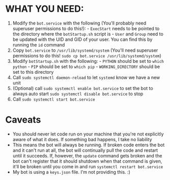 # WHAT YOU NEED:

  1.  Modify the `bot.service` with the following (You'll probably need superuser permissions to do this!):
    - `ExecStart` needs to be pointed to the directory where the `botStartup.sh` script is
    - `User` and `Group` need to be updated with the UID and GID of your user. You can find this by running the `id` command
  2. Copy `bot.service` to `/usr/lib/systemd/system` (You'll need superuser permissions to do this! `sudo cp bot.service /usr/lib/systemd/system`)
  3. Modify `botStartup.sh` with the following:
    - `PYTHON` should be set to `which python`
    - `PIP` should be set to `which pip`
    - `WORKING_DIRECTORY` should be set to this directory
  4. Call `sudo systemctl daemon-reload` to let `systemd` know we have a new unit
  5. (Optional) call `sudo systemctl enable bot.service` to set the bot to always auto start `sudo systemctl disable bot.service` to stop
  6. Call `sudo systemctl start bot.service`

 
# Caveats
  - You should never let code run on your machine that you're not explicitly aware of what it does. If something bad happens, I take no liability
  - This means the bot will always be running. If broken code enters the bot and it can't run at all, the bot will continually pull the code and restart until it succeeds. If, however, the `update` command gets broken and the bot can't register that it should shutdown when that command is given, it'll be broken until you come in and run `systemctl restart bot.service`
  - My bot is using a `keys.json` file. I'm not providing this. :)
